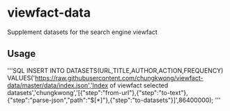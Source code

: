 # viewfact-data

Supplement datasets for the search engine viewfact

## Usage

'''SQL
INSERT INTO DATASETS(URL,TITLE,AUTHOR,ACTION,FREQUENCY) VALUES('https://raw.githubusercontent.com/chungkwong/viewfact-data/master/data/index.json','Index of viewfact selected datasets','chungkwong','[{"step":"from-url"},{"step":"to-text"},{"step":"parse-json","path":"$[*]"},{"step":"to-datasets"}]',86400000);
'''